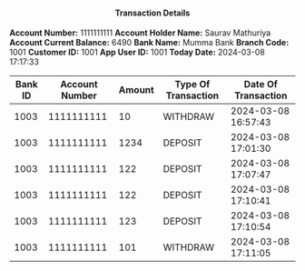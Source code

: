 <div style="text-align: center;">

#### Transaction Details

</div>


**Account Number:** 1111111111
**Account Holder Name:** Saurav Mathuriya
**Account Current Balance:** 6490
**Bank Name:** Mumma Bank
**Branch Code:** 1001
**Customer ID:** 1001
**App User ID:** 1001
**Today Date:** 2024-03-08 17:17:33


| Bank ID | Account Number | Amount | Type Of Transaction | Date Of Transaction |
|----|------|-----|-----|-----|
| 1003 | 1111111111 | 10 | WITHDRAW | 2024-03-08 16:57:43 |
| 1003 | 1111111111 | 1234 | DEPOSIT | 2024-03-08 17:01:30 |
| 1003 | 1111111111 | 122 | DEPOSIT | 2024-03-08 17:07:47 |
| 1003 | 1111111111 | 122 | DEPOSIT | 2024-03-08 17:10:41 |
| 1003 | 1111111111 | 123 | DEPOSIT | 2024-03-08 17:10:54 |
| 1003 | 1111111111 | 101 | WITHDRAW | 2024-03-08 17:11:05 |
